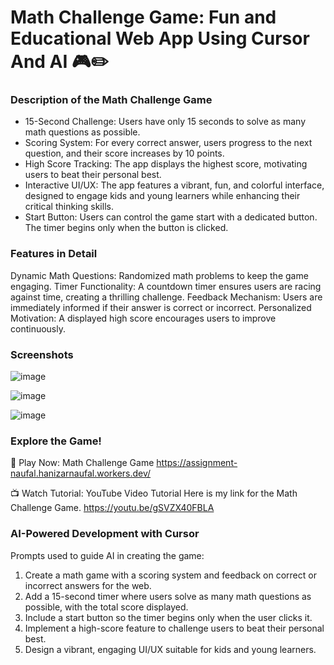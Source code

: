# Math Challenge Game: Fun and Educational Web App Using Cursor And AI 🎮✏️

### Description of the Math Challenge Game 
- 15-Second Challenge: Users have only 15 seconds to solve as many math questions as possible.
- Scoring System: For every correct answer, users progress to the next question, and their score increases by 10 points.
- High Score Tracking: The app displays the highest score, motivating users to beat their personal best.
- Interactive UI/UX: The app features a vibrant, fun, and colorful interface, designed to engage kids and young learners while enhancing their critical thinking skills.
- Start Button: Users can control the game start with a dedicated button. The timer begins only when the button is clicked.

### Features in Detail
Dynamic Math Questions: Randomized math problems to keep the game engaging.
Timer Functionality: A countdown timer ensures users are racing against time, creating a thrilling challenge.
Feedback Mechanism: Users are immediately informed if their answer is correct or incorrect.
Personalized Motivation: A displayed high score encourages users to improve continuously.

### Screenshots

![image](https://github.com/user-attachments/assets/71b39396-7b75-441e-9d7b-f5c327964f50)

![image](https://github.com/user-attachments/assets/d0af260d-4da5-40ac-8a3d-ebaf95028094)

![image](https://github.com/user-attachments/assets/b1ccfeee-6fe6-4e5f-b1bd-9830d8883499)

### Explore the Game!

🔗 Play Now: Math Challenge Game
https://assignment-naufal.hanizarnaufal.workers.dev/ 

📺 Watch Tutorial: YouTube Video Tutorial
Here is my link for the Math Challenge Game.
https://youtu.be/gSVZX40FBLA


### AI-Powered Development with Cursor


Prompts used to guide AI in creating the game:

1. Create a math game with a scoring system and feedback on correct or incorrect answers for the web.
2. Add a 15-second timer where users solve as many math questions as possible, with the total score displayed.
3. Include a start button so the timer begins only when the user clicks it.
4. Implement a high-score feature to challenge users to beat their personal best.
5. Design a vibrant, engaging UI/UX suitable for kids and young learners.

